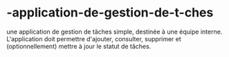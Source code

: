# -application-de-gestion-de-t-ches
une application de gestion de tâches simple, destinée à une équipe interne. L'application doit permettre d'ajouter, consulter, supprimer et (optionnellement) mettre à jour le statut de tâches.
